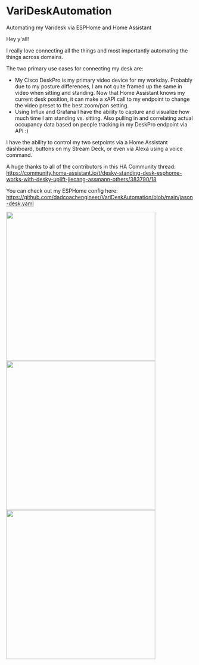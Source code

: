 # VariDeskAutomation
Automating my Varidesk via ESPHome and Home Assistant

Hey y'all!

I really love connecting all the things and most importantly automating the things across domains.

The two primary use cases for connecting my desk are:
* My Cisco DeskPro is my primary video device for my workday. Probably due to my posture differences, I am not quite framed up the same in video when sitting and standing. Now that Home Assistant knows my current desk position, it can make a xAPI call to my endpoint to change the video preset to the best zoom/pan setting.
* Using Influx and Grafana I have the ability to capture and visualize how much time I am standing vs. sitting. Also pulling in and correlating actual occupancy data based on people tracking in my DeskPro endpoint via API :)

I have the ability to control my two setpoints via a Home Assistant dashboard, buttons on my Stream Deck, or even via Alexa using a voice command.

A huge thanks to all of the contributors in this HA Community thread:
https://community.home-assistant.io/t/desky-standing-desk-esphome-works-with-desky-uplift-jiecang-assmann-others/383790/18

You can check out my ESPHome config here: 
https://github.com/dadcoachengineer/VariDeskAutomation/blob/main/jason-desk.yaml

<img src="https://github.com/dadcoachengineer/VariDeskAutomation/assets/6666082/9985dcd5-4fd6-4133-8f0c-4f18548edcd7" width="400">
<img src="https://github.com/dadcoachengineer/VariDeskAutomation/assets/6666082/6e796326-6c20-47f1-b567-593c5da986f6" width="400">
<img src="https://github.com/dadcoachengineer/VariDeskAutomation/assets/6666082/b8c415d5-e544-4da0-b332-e2a719712933" width="400">
